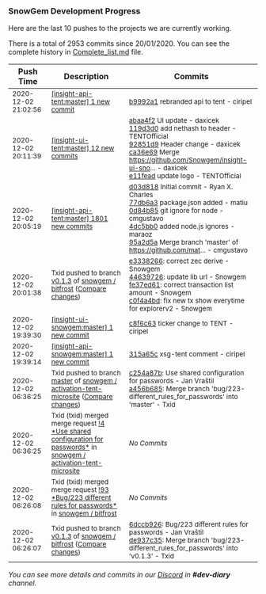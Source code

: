 
### SnowGem Development Progress

Here are the last 10 pushes to the projects we are currently working.

There is a total of 2953 commits since 20/01/2020. You can see the complete history in
 [Complete_list.md](Complete_list.md) file.

| Push Time | Description | Commits |
| --- | --- | --- |
| <sub>2020-12-02 21:02:56</sub> | <sub>[[insight-api-tent:master] 1 new commit](https://github.com/TENTOfficial/insight-api-tent/commit/b9992a1161ca1a97edafc847fee9a4654d7286de)</sub> | <sub>[b9992a1](https://github.com/TENTOfficial/insight-api-tent/commit/b9992a1161ca1a97edafc847fee9a4654d7286de) rebranded api to tent - ciripel</sub> |
| <sub>2020-12-02 20:11:39</sub> | <sub>[[insight-ui-tent:master] 12 new commits](https://github.com/TENTOfficial/insight-ui-tent/compare/abaa4f28e191^...c8f6c63e9fa4)</sub> | <sub>[abaa4f2](https://github.com/TENTOfficial/insight-ui-tent/commit/abaa4f28e1915e997cbd27b0e278cb5ac64f113c) UI update - daxicek<br>[119d3d0](https://github.com/TENTOfficial/insight-ui-tent/commit/119d3d08de909c173e3a99de354a10bae0ffd25a) add nethash to header - TENTOfficial<br>[92851d9](https://github.com/TENTOfficial/insight-ui-tent/commit/92851d93c9c1a0856ac03ef6442baa9224b83867) Header change - daxicek<br>[ca36e69](https://github.com/TENTOfficial/insight-ui-tent/commit/ca36e6991c2152f9cd623ea52fd90608bbbe5710) Merge https://github.com/Snowgem/insight-ui-sno... - daxicek<br>[e11fead](https://github.com/TENTOfficial/insight-ui-tent/commit/e11fead44cf465d8f50290f7a5de02790029949d) update logo - TENTOfficial</sub> |
| <sub>2020-12-02 20:05:19</sub> | <sub>[[insight-api-tent:master] 1801 new commits](https://github.com/TENTOfficial/insight-api-tent/compare/d03d8180a7b8^...315a65c81bcf)</sub> | <sub>[d03d818](https://github.com/TENTOfficial/insight-api-tent/commit/d03d8180a7b8a4e9bc0e47ff9334ee85b6d10f58) Initial commit - Ryan X\. Charles<br>[77db6a3](https://github.com/TENTOfficial/insight-api-tent/commit/77db6a3d255ad2baa457e76272063e04a7ce927c) package.json added - matiu<br>[0d84b85](https://github.com/TENTOfficial/insight-api-tent/commit/0d84b855edf82e377e88d9e365643352aaca095a) git ignore for node - cmgustavo<br>[4dc5bb0](https://github.com/TENTOfficial/insight-api-tent/commit/4dc5bb02ebcbac195a3d8872a3b863015c890b2e) added node.js ignores - maraoz<br>[95a2d5a](https://github.com/TENTOfficial/insight-api-tent/commit/95a2d5aa96ddb026174f4a3688c29691646c90eb) Merge branch 'master' of https://github.com/mat... - cmgustavo</sub> |
| <sub>2020-12-02 20:01:38</sub> | <sub>Txid pushed to branch [v0\.1\.3](https://gitlab.com/snowgem/bitfrost/commits/v0.1.3) of [snowgem / bitfrost](https://gitlab.com/snowgem/bitfrost) ([Compare changes](https://gitlab.com/snowgem/bitfrost/compare/de937c35732f4279671a39c2d1fe0a065d988ad1...c0f4a4bd4ec197af568c34a633f6f38cc3ec2392))</sub> | <sub>[e3338266](https://gitlab.com/snowgem/bitfrost/-/commit/e3338266e00ac7b2008248d0de75af8ae3e33e83): correct zec derive - Snowgem<br>[44639726](https://gitlab.com/snowgem/bitfrost/-/commit/4463972604e8aa6f976202ef4b6f450a560c62f1): update lib url - Snowgem<br>[fe37ed61](https://gitlab.com/snowgem/bitfrost/-/commit/fe37ed611e559677eae3bf27e06f3508d0a9527a): correct transaction list amount - Snowgem<br>[c0f4a4bd](https://gitlab.com/snowgem/bitfrost/-/commit/c0f4a4bd4ec197af568c34a633f6f38cc3ec2392): fix new tx show everytime for explorerv2 - Snowgem</sub> |
| <sub>2020-12-02 19:39:30</sub> | <sub>[[insight-ui-snowgem:master] 1 new commit](https://github.com/TENTOfficial/insight-ui-snowgem/commit/c8f6c63e9fa499b3468698a63bc866e77372b291)</sub> | <sub>[c8f6c63](https://github.com/TENTOfficial/insight-ui-snowgem/commit/c8f6c63e9fa499b3468698a63bc866e77372b291) ticker change to TENT - ciripel</sub> |
| <sub>2020-12-02 19:39:14</sub> | <sub>[[insight-api-snowgem:master] 1 new commit](https://github.com/TENTOfficial/insight-api-snowgem/commit/315a65c81bcfde594e7f1fa2a2cd10d01aecc2f9)</sub> | <sub>[315a65c](https://github.com/TENTOfficial/insight-api-snowgem/commit/315a65c81bcfde594e7f1fa2a2cd10d01aecc2f9) xsg-tent comment - ciripel</sub> |
| <sub>2020-12-02 06:36:25</sub> | <sub>Txid pushed to branch [master](https://gitlab.com/snowgem/activation-tent-microsite/commits/master) of [snowgem / activation\-tent\-microsite](https://gitlab.com/snowgem/activation-tent-microsite) ([Compare changes](https://gitlab.com/snowgem/activation-tent-microsite/compare/eb90d5e6d0880bfa49f4c5c82992fc4ee04dc154...a456b6859132e2b0e30d843a2c1769e28d112447))</sub> | <sub>[c254a87b](https://gitlab.com/snowgem/activation-tent-microsite/-/commit/c254a87bd6eb1fdcea3c7a859c24f3cd8198241a): Use shared configuration for passwords - Jan Vraštil<br>[a456b685](https://gitlab.com/snowgem/activation-tent-microsite/-/commit/a456b6859132e2b0e30d843a2c1769e28d112447): Merge branch 'bug/223-different_rules_for_passwords' into 'master' - Txid</sub> |
| <sub>2020-12-02 06:36:25</sub> | <sub>Txid (txid) merged merge request [\!4 \*Use shared configuration for passwords\*](https://gitlab.com/snowgem/activation-tent-microsite/-/merge_requests/4) in [snowgem / activation\-tent\-microsite](https://gitlab.com/snowgem/activation-tent-microsite)</sub> | <sub>_No Commits_</sub> |
| <sub>2020-12-02 06:26:08</sub> | <sub>Txid (txid) merged merge request [\!93 \*Bug/223 different rules for passwords\*](https://gitlab.com/snowgem/bitfrost/-/merge_requests/93) in [snowgem / bitfrost](https://gitlab.com/snowgem/bitfrost)</sub> | <sub>_No Commits_</sub> |
| <sub>2020-12-02 06:26:07</sub> | <sub>Txid pushed to branch [v0\.1\.3](https://gitlab.com/snowgem/bitfrost/commits/v0.1.3) of [snowgem / bitfrost](https://gitlab.com/snowgem/bitfrost) ([Compare changes](https://gitlab.com/snowgem/bitfrost/compare/760ee2e1baae5812438857d076b1a0a6d7ca11a4...de937c35732f4279671a39c2d1fe0a065d988ad1))</sub> | <sub>[6dccb926](https://gitlab.com/snowgem/bitfrost/-/commit/6dccb926bf31fad257898ac4244a5e0edbaab01e): Bug/223 different rules for passwords - Jan Vraštil<br>[de937c35](https://gitlab.com/snowgem/bitfrost/-/commit/de937c35732f4279671a39c2d1fe0a065d988ad1): Merge branch 'bug/223-different_rules_for_passwords' into 'v0.1.3' - Txid</sub> |

_You can see more details and commits in our [Discord](https://discord.gg/zumGnbg) in **#dev-diary** channel._
